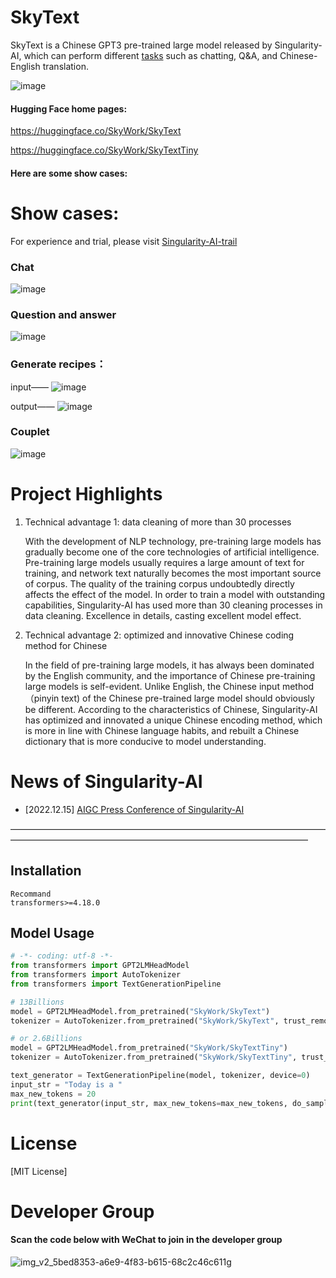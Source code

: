 # SkyText

SkyText is a Chinese GPT3 pre-trained large model released by Singularity-AI, which can perform different [tasks](https://openapi.singularity-ai.com/index.html#/examplesIndex) such as chatting, Q&A, and Chinese-English translation. 

![image](https://user-images.githubusercontent.com/120169448/208887507-34db7755-67d6-4807-a43b-ed851c961f8f.png)

#### Hugging Face home pages:
https://huggingface.co/SkyWork/SkyText

https://huggingface.co/SkyWork/SkyTextTiny

#### Here are some show cases:

# Show cases:

For experience and trial, please visit [Singularity-AI-trail](https://openapi.singularity-ai.com/index.html#/tryoutIndex)

### Chat
![image](https://user-images.githubusercontent.com/120169448/208884291-f598368d-951a-4356-967a-f0466f8f069f.png)

### Question and answer
![image](https://user-images.githubusercontent.com/120169448/208884265-55b0cb1c-48a1-4f42-8ea0-6608b5a551af.png)

### Generate recipes：
input——
![image](https://user-images.githubusercontent.com/120169448/208884242-29afcd38-2b8e-451b-9f43-e68b5660f435.png)

output——
![image](https://user-images.githubusercontent.com/120169448/208884206-b58a626e-85de-4c42-81c3-7e4d4c4da634.png)

### Couplet
![image](https://user-images.githubusercontent.com/120169448/208884185-dd2043d3-d868-41fd-a495-a034fac6e35c.png)

# Project Highlights

1. Technical advantage 1: data cleaning of more than 30 processes
   
   With the development of NLP technology, pre-training large models has gradually become one of the core technologies of artificial intelligence. Pre-training large models usually requires a large amount of text for training, and network text naturally becomes the most important source of corpus. The quality of the training corpus undoubtedly directly affects the effect of the model. In order to train a model with outstanding capabilities, Singularity-AI has used more than 30 cleaning processes in data cleaning. Excellence in details, casting excellent model effect.


2. Technical advantage 2: optimized and innovative Chinese coding method for Chinese
   
   In the field of pre-training large models, it has always been dominated by the English community, and the importance of Chinese pre-training large models is self-evident. Unlike English, the Chinese input method（pinyin text) of the Chinese pre-trained large model should obviously be different. According to the characteristics of Chinese, Singularity-AI has optimized and innovated a unique Chinese encoding method, which is more in line with Chinese language habits, and rebuilt a Chinese dictionary that is more conducive to model understanding.



# News of Singularity-AI

- [2022.12.15] [AIGC Press Conference of Singularity-AI](https://live.vhall.com/v3/lives/subscribe/697547540)
  
——————————————————————————————————————————————————————————————————————

## Installation

```
Recommand
transformers>=4.18.0
```

## Model Usage

```python
# -*- coding: utf-8 -*-
from transformers import GPT2LMHeadModel
from transformers import AutoTokenizer
from transformers import TextGenerationPipeline

# 13Billions
model = GPT2LMHeadModel.from_pretrained("SkyWork/SkyText")
tokenizer = AutoTokenizer.from_pretrained("SkyWork/SkyText", trust_remote_code=True)

# or 2.6Billions
model = GPT2LMHeadModel.from_pretrained("SkyWork/SkyTextTiny")
tokenizer = AutoTokenizer.from_pretrained("SkyWork/SkyTextTiny", trust_remote_code=True)

text_generator = TextGenerationPipeline(model, tokenizer, device=0)
input_str = "Today is a "
max_new_tokens = 20
print(text_generator(input_str, max_new_tokens=max_new_tokens, do_sample=True))
```

# License

[MIT License]

# Developer Group
#### Scan the code below with WeChat to join in the developer group
![img_v2_5bed8353-a6e9-4f83-b615-68c2c46c611g](https://user-images.githubusercontent.com/120169448/209296283-6f8b1251-ad01-42f2-8037-a1413cb41d9f.png)


